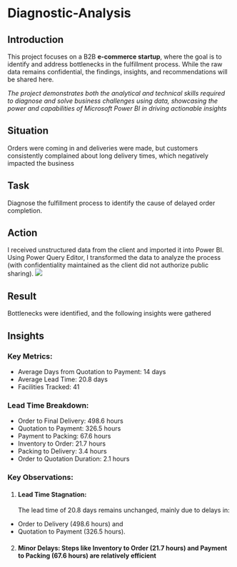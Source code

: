 # Diagnostic-Analysis

## Introduction 
This project focuses on a B2B **e-commerce startup**, where the goal is to identify and address bottlenecks in the fulfillment process. While the raw data remains confidential, the findings, insights, and recommendations will be shared here. 

_The project demonstrates both the analytical and technical skills required to diagnose and solve business challenges using data, showcasing the power and capabilities of Microsoft Power BI in driving actionable insights_

## Situation
Orders were coming in and deliveries were made, but customers consistently complained about long delivery times, which negatively impacted the business

## Task
Diagnose the fulfillment process to identify the cause of delayed order completion.

## Action
I received unstructured data from the client and imported it into Power BI. Using Power Query Editor, I transformed the data to analyze the process (with confidentiality maintained as the client did not authorize public sharing).
![](Procurement_Step_Tracker.png)
## Result
Bottlenecks were identified, and the following insights were gathered

## Insights 
### Key Metrics:
- Average Days from Quotation to Payment: 14 days
- Average Lead Time: 20.8 days
- Facilities Tracked: 41
### Lead Time Breakdown:
- Order to Final Delivery: 498.6 hours
- Quotation to Payment: 326.5 hours
- Payment to Packing: 67.6 hours
- Inventory to Order: 21.7 hours
- Packing to Delivery: 3.4 hours
- Order to Quotation Duration: 2.1 hours
### Key Observations:
1.	#### Lead Time Stagnation:
	The lead time of 20.8 days remains unchanged, mainly due to delays in:
- Order to Delivery (498.6 hours) and
- Quotation to Payment (326.5 hours).
2.	#### Minor Delays: Steps like Inventory to Order (21.7 hours) and Payment to Packing (67.6 hours) are relatively efficient








